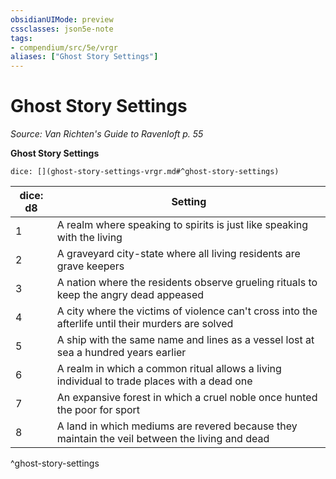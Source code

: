 ```yaml
---
obsidianUIMode: preview
cssclasses: json5e-note
tags:
- compendium/src/5e/vrgr
aliases: ["Ghost Story Settings"]
---
```

# Ghost Story Settings
*Source: Van Richten's Guide to Ravenloft p. 55* 

**Ghost Story Settings**

`dice: [](ghost-story-settings-vrgr.md#^ghost-story-settings)`

| dice: d8 | Setting |
|----------|---------|
| 1 | A realm where speaking to spirits is just like speaking with the living |
| 2 | A graveyard city-state where all living residents are grave keepers |
| 3 | A nation where the residents observe grueling rituals to keep the angry dead appeased |
| 4 | A city where the victims of violence can't cross into the afterlife until their murders are solved |
| 5 | A ship with the same name and lines as a vessel lost at sea a hundred years earlier |
| 6 | A realm in which a common ritual allows a living individual to trade places with a dead one |
| 7 | An expansive forest in which a cruel noble once hunted the poor for sport |
| 8 | A land in which mediums are revered because they maintain the veil between the living and dead |
^ghost-story-settings